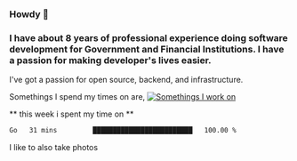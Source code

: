 ###  Howdy 🤠

### I have about 8 years of professional experience doing software development for Government and Financial Institutions. I have a passion for making developer's lives easier.

I've got a passion for open source, backend, and infrastructure.

Somethings I spend my times on are,
[![Somethings I work on](https://skillicons.dev/icons?i=aws,go,py,kubernetes,docker,linux,&perline=3)](https://skillicons.dev)

** this week i spent my time on **
<!--START_SECTION:waka-->

```txt
Go   31 mins         █████████████████████████   100.00 %
```

<!--END_SECTION:waka-->

I like to also take photos

